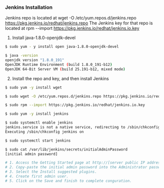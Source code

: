 ### Jenkins Installation

Jenkins repo is located at wget -O /etc/yum.repos.d/jenkins.repo https://pkg.jenkins.io/redhat/jenkins.repo The Jenkins key for that repo is located at rpm --import https://pkg.jenkins.io/redhat/jenkins.io.key

1. Install java-1.8.0-openjdk-devel
```bash
$ sudo yum - y install open java-1.8.0-openjdk-devel 
```
```bash
$ java -version
openjdk version "1.8.0_191"
OpenJDK Runtime Environment (build 1.8.0_191-b12)
OpenJDK 64-Bit Server VM (build 25.191-b12, mixed mode)
```

2. Install the repo and key, and then install Jenkins
```bash
$ sudo yum -y install wget
```
```bash
$ sudo wget -O /etc/yum.repos.d/jenkins.repo https://pkg.jenkins.io/redhat/jenkins.repo
```
```bash
$ sudo rpm --import https://pkg.jenkins.io/redhat/jenkins.io.key
```
```bash
$ sudo yum -y install jenkins
```
```bash
$ sudo systemctl enable jenkins
jenkins.service is not a native service, redirecting to /sbin/chkconfig.
Executing /sbin/chkconfig jenkins on
```
```bash
$ sudo systemctl start jenkins
```
```bash
$ sudo cat /var/lib/jenkins/secrets/initialAdminPassword
[initial admin password]
```
```bash
# 1. Access the Getting Started page at http://[server public IP address]:8080
# 2. Copy-paste the initial admin password into the Administrator password textfield and submit.
# 3. Select the Install suggested plugins.
# 4. Create first admin user.
# 5. Click on the Save and finish to complete conguration.
```
